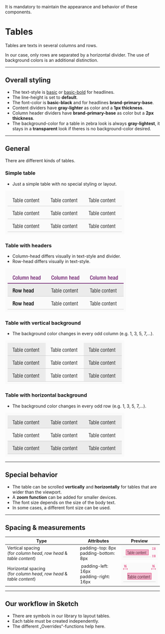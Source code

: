 <AlertWarning alertHeadline="Not modifiable">
It is mandatory to maintain the appearance and behavior of these components.
</AlertWarning>

# Tables

Tables are texts in several columns and rows.

In our case, only rows are separated by a horizontal divider. The use of background colors is an additional distinction.

---

## Overall styling

- The text-style is [basic](../../General/Typography/Typography.md#basic) or [basic-bold](../../General/Typography/Typography.md#medium-condensed-basic-bold) for headlines.
- The line-height is set to **default**.
- The font-color is **basic-black** and for headlines **brand-primary-base**.
- Content dividers have **gray-lighter** as color and a **1px thickness**.
- Column header dividers have **brand-primary-base** as color but a **2px thickness**.
- The background-color for a table in zebra look is always **gray-lightest**, it stays in a **transparent** look if theres is no background-color desired.

---

## General

There are different kinds of tables.

### Simple table

- Just a simple table with no special styling or layout.

![Simple table](assets/styles/simple-table@1x.png)

### Table with headers

- Column-head differs visually in text-style and divider.
- Row-head differs visually in text-style.

![With headers](assets/styles/tables-with-headers@1x.png)

### Table with vertical background

- The background color changes in every odd column (e.g. 1, 3, 5, 7,…).

![Vertical background](assets/styles/table-with-vertical-background@1x.png)

### Table with horizontal background

- The background color changes in every odd row (e.g. 1, 3, 5, 7,…).

![Horizontal background](assets/styles/table-with-horizontal-background@1x.png)

---

## Special behavior

- The table can be scrolled **vertically** and **horizontally** for tables that are wider than the viewport.
- A **zoom function** can be added for smaller devices.
- The font size depends on the size of the body text.
- In some cases, a different font size can be used.

---

## Spacing & measurements

| Type | Attributes | Preview |
|---|---|---|
| Vertical spacing<br>(for _column head_, _row head_ & _table content_) | padding-top: 8px<br>padding-bottom: 8px | ![Vertical spacing: table content](assets/measurements/vertical-1@1x.png) |
| Horizontal spacing<br>(for _column head_, _row head_ & _table content_) | padding-left: 16px<br>padding-right: 16px | ![Horizontal spacing: table content](assets/measurements/horizontal-1@1x.png) |

---

## Our workflow in Sketch

- There are symbols in our library to layout tables.
- Each table must be created independently.
- The different „Overrides“-functions help here.
